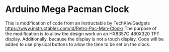 # Arduino Mega Pacman Clock

This is modification of code from an Instructable by TechKiwiGadgets https://www.instructables.com/id/Retro-Pac-Man-Clock/
The purpose of the modification is to allow the design work on an HX8357C 480X320 TFT display.
Additionally, because the display is not a touch display. Code will be added to use physical buttons to allow the time to be set on the clock.
